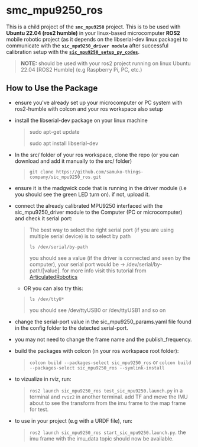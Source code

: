 # smc_mpu9250_ros
This is a child project of the **`smc_mpu9250`** project. This is to be used with **Ubuntu 22.04 (ros2 humble)** in your linux-based microcomputer **ROS2** mobile robotic project (as it depends on the libserial-dev linux package) to communicate with the **`sic_mpu9250_driver module`** after successful calibration setup with the [**`sic_mpu9250_setup_py_codes`**](https://github.com/samuko-things-company/sic_mpu9250_setup_py_codes).
> **NOTE:** should be used with your ros2 project running on linux Ubuntu 22.04 [ROS2 Humble] (e.g Raspberry Pi, PC, etc.)


## How to Use the Package
- ensure you've already set up your microcomputer or PC system with ros2-humble with colcon and your ros workspace also setup

- install the libserial-dev package on your linux machine
  > sudo apt-get update
  >
  > sudo apt install libserial-dev

- In the src/ folder of your ros workspace, clone the repo (or you can download and add it manually to the src/ folder)
  > ```git clone https://github.com/samuko-things-company/sic_mpu9250_ros.git```

- ensure it is the madgwick code that is running in the driver module (i.e you should see the green LED turn on). if not, upload it.

- connect the already calibrated MPU9250 interfaced with the sic_mpu9250_driver module to the Computer (PC or microcomputer) and check it serial port:
  > The best way to select the right serial port (if you are using multiple serial device) is to select by path
  >
  > ```ls /dev/serial/by-path```
  >
  > you should see a value (if the driver is connected and seen by the computer), your serial port would be -> /dev/serial/by-path/[value]. for more info visit this tutorial from [ArticulatedRobotics](https://www.youtube.com/watch?v=eJZXRncGaGM&list=PLunhqkrRNRhYAffV8JDiFOatQXuU-NnxT&index=8)

  - OR you can also try this:
  > ```ls /dev/ttyU*```
  >
  > you should see /dev/ttyUSB0 or /dev/ttyUSB1 and so on
  
- change the serial-port value in the sic_mpu9250_params.yaml file found in the config folder to the detected serial-port.
- you may not need to change the frame name and the publish_frequency.

- build the packages with colcon (in your ros workspace root folder):
  > ```colcon build --packages-select sic_mpu9250_ros``` or ```colcon build --packages-select sic_mpu9250_ros --symlink-install```

- to vizualize in rviz, run:
  > ```ros2 launch sic_mpu9250_ros test_sic_mpu9250.launch.py``` in a terminal and ```rviz2``` in another terminal.
  > add TF and move the IMU about to see the transform from the imu frame to the map frame for test.

- to use in your project (e.g with a URDF file), run:
  > ```ros2 launch sic_mpu9250_ros start_sic_mpu9250.launch.py```.
  > the imu frame with the imu_data topic should now be available.